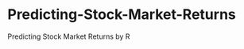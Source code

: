 Predicting-Stock-Market-Returns
===============================

Predicting Stock Market Returns by R
